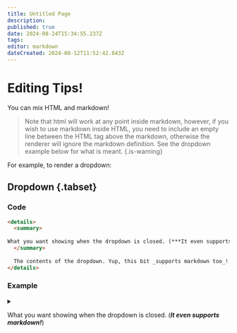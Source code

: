 ```yaml
---
title: Untitled Page
description: 
published: true
date: 2024-08-24T15:34:55.237Z
tags: 
editor: markdown
dateCreated: 2024-08-12T11:52:42.843Z
---
```


# Editing Tips!

You can mix HTML and markdown!

> Note that html will work at any point inside markdown, however, if you wish to use markdown inside HTML, you need to include an empty line between the HTML tag above the markdown, otherwise the renderer will ignore the markdown definition. See the dropdown example below for what is meant.
{.is-warning}

For example, to render a dropdown:
## Dropdown {.tabset}

### Code
```html
<details>
  <summary>
    
What you want showing when the dropdown is closed. (***It even supports markdown!***)
  </summary>
  
  The contents of the dropdown. Yup, this bit _supports markdown too_!
</details>
```
### Example
<details>
  <summary>

What you want showing when the dropdown is closed. (***It even supports markdown!***)
  </summary>
  
  The contents of the dropdown. Yup, this bit _supports markdown too_!
</details>